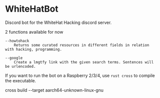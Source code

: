 # WhiteHatBot
Discord bot for the WhiteHat Hacking discord server. 

2 functions available for now
    
    --howtohack
        Returns some curated resources in different fields in relation with hacking, programming.

    --google
        Create a lmgtfy link with the given search terms. Sentences will be urlencoded.


If you want to run the bot on a Raspberry 2/3/4, use `rust cross` to compile the executable. 

cross build --target aarch64-unknown-linux-gnu
